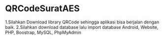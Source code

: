 # QRCodeSuratAES
1.Silahkan Download library QRCode sehingga aplikasi bisa berjalan dengan baik.
2.Silahkan download database lalu import database
Android, Website, PHP, Boostrap, MySQL, PhpMyAdmin
